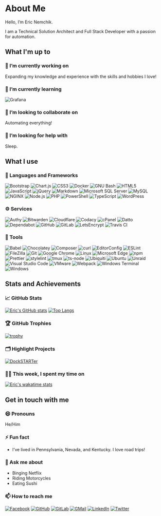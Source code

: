 # About Me

Hello, I’m Eric Nemchik.

I am a Technical Solution Architect and Full Stack Developer with a passion for automation.

## What I'm up to

<!--
**nemchik/nemchik** is a ✨ _special_ ✨ repository because its `README.md` (this file) appears on your GitHub profile.

Here are some ideas to get you started:

- 🔭 I’m currently working on ...
- 🌱 I’m currently learning ...
- 👯 I’m looking to collaborate on ...
- 🤔 I’m looking for help with ...
- 💬 Ask me about ...
- 📫 How to reach me: ...
- 😄 Pronouns: ...
- ⚡ Fun fact: ...

-->

### 🔭 I’m currently working on

Expanding my knowledge and experience with the skills and hobbies I love!

### 🌱 I’m currently learning

![Grafana](https://img.shields.io/static/v1?style=flat-square&logo=grafana&logoColor=white&label=&labelColor=F46800&message=Grafana&color=16171d)

### 👯 I’m looking to collaborate on

Automating everything!

### 🤔 I’m looking for help with

Sleep.

## What I use

### 📒 Languages and Frameworks

![Bootstrap](https://img.shields.io/static/v1?style=flat-square&logo=bootstrap&logoColor=white&label=&labelColor=7952B3&message=Bootstrap&color=16171d)
![Chart.js](https://img.shields.io/static/v1?style=flat-square&logo=chartdotjs&logoColor=white&label=&labelColor=FF6384&message=Chart.js&color=16171d)
![CSS3](https://img.shields.io/static/v1?style=flat-square&logo=css3&logoColor=white&label=&labelColor=1572B6&message=CSS3&color=16171d)
![Docker](https://img.shields.io/static/v1?style=flat-square&logo=docker&logoColor=white&label=&labelColor=2496ED&message=Docker&color=16171d)
![GNU Bash](https://img.shields.io/static/v1?style=flat-square&logo=gnubash&logoColor=white&label=&labelColor=4EAA25&message=GNU%20Bash&color=16171d)
![HTML5](https://img.shields.io/static/v1?style=flat-square&logo=html5&logoColor=white&label=&labelColor=E34F26&message=HTML5&color=16171d)
![JavaScript](https://img.shields.io/static/v1?style=flat-square&logo=javascript&logoColor=black&label=&labelColor=F7DF1E&message=JavaScript&color=16171d)
![jQuery](https://img.shields.io/static/v1?style=flat-square&logo=jquery&logoColor=white&label=&labelColor=0769AD&message=jQuery&color=16171d)
![Markdown](https://img.shields.io/static/v1?style=flat-square&logo=markdown&logoColor=white&label=&labelColor=000000&message=Markdown&color=16171d)
![Microsoft SQL Server](https://img.shields.io/static/v1?style=flat-square&logo=microsoftsqlserver&logoColor=white&label=&labelColor=CC2927&message=Microsoft%20SQL%20Server&color=16171d)
![MySQL](https://img.shields.io/static/v1?style=flat-square&logo=mysql&logoColor=white&label=&labelColor=4479A1&message=MySQL&color=16171d)
![NGINX](https://img.shields.io/static/v1?style=flat-square&logo=nginx&logoColor=white&label=&labelColor=009639&message=NGINX&color=16171d)
![Node.js](https://img.shields.io/static/v1?style=flat-square&logo=nodedotjs&logoColor=white&label=&labelColor=339933&message=Node.js&color=16171d)
![PHP](https://img.shields.io/static/v1?style=flat-square&logo=php&logoColor=white&label=&labelColor=777BB4&message=PHP&color=16171d)
![PowerShell](https://img.shields.io/static/v1?style=flat-square&logo=powershell&logoColor=white&label=&labelColor=5391FE&message=PowerShell&color=16171d)
![TypeScript](https://img.shields.io/static/v1?style=flat-square&logo=typescript&logoColor=white&label=&labelColor=3178C6&message=TypeScript&color=16171d)
![WordPress](https://img.shields.io/static/v1?style=flat-square&logo=wordpress&logoColor=white&label=&labelColor=21759B&message=WordPress&color=16171d)

### ⚙️ Services

![Authy](https://img.shields.io/static/v1?style=flat-square&logo=authy&logoColor=white&label=&labelColor=EC1C24&message=Authy&color=16171d)
![Bitwarden](https://img.shields.io/static/v1?style=flat-square&logo=bitwarden&logoColor=white&label=&labelColor=175DDC&message=Bitwarden&color=16171d)
![Cloudflare](https://img.shields.io/static/v1?style=flat-square&logo=cloudflare&logoColor=white&label=&labelColor=F38020&message=Cloudflare&color=16171d)
![Codacy](https://img.shields.io/static/v1?style=flat-square&logo=codacy&logoColor=white&label=&labelColor=F38020&message=Codacy&color=16171d)
![cPanel](https://img.shields.io/static/v1?style=flat-square&logo=cpanel&logoColor=white&label=&labelColor=FF6C2C&message=cPanel&color=16171d)
![Datto](https://img.shields.io/static/v1?style=flat-square&logo=datto&logoColor=white&label=&labelColor=199ED9&message=Datto&color=16171d)
![Dependabot](https://img.shields.io/static/v1?style=flat-square&logo=dependabot&logoColor=white&label=&labelColor=025E8C&message=Dependabot&color=16171d)
![GitHub](https://img.shields.io/static/v1?style=flat-square&logo=github&logoColor=white&label=&labelColor=181717&message=GitHub&color=16171d)
![GitLab](https://img.shields.io/static/v1?style=flat-square&logo=gitlab&logoColor=white&label=&labelColor=FCA121&message=GitLab&color=16171d)
![LetsEncrypt](https://img.shields.io/static/v1?style=flat-square&logo=LetsEncrypt&logoColor=white&label=&labelColor=003A70&message=LetsEncrypt&color=16171d)
![Travis CI](https://img.shields.io/static/v1?style=flat-square&logo=travisci&logoColor=white&label=&labelColor=3EAAAF&message=Travis%20CI&color=16171d)

### 🧰 Tools

![Babel](https://img.shields.io/static/v1?style=flat-square&logo=babel&logoColor=black&label=&labelColor=F9DC3E&message=Babel&color=16171d)
![Chocolatey](https://img.shields.io/static/v1?style=flat-square&logo=chocolatey&logoColor=white&label=&labelColor=80B5E3&message=Chocolatey&color=16171d)
![Composer](https://img.shields.io/static/v1?style=flat-square&logo=composer&logoColor=white&label=&labelColor=885630&message=Composer&color=16171d)
![curl](https://img.shields.io/static/v1?style=flat-square&logo=curl&logoColor=white&label=&labelColor=073551&message=curl&color=16171d)
![EditorConfig](https://img.shields.io/static/v1?style=flat-square&logo=editorconfig&logoColor=black&label=&labelColor=FEFEFE&message=EditorConfig&color=16171d)
![ESLint](https://img.shields.io/static/v1?style=flat-square&logo=eslint&logoColor=white&label=&labelColor=4B32C3&message=ESLint&color=16171d)
![FileZilla](https://img.shields.io/static/v1?style=flat-square&logo=filezilla&logoColor=white&label=&labelColor=BF0000&message=FileZilla&color=16171d)
![Git](https://img.shields.io/static/v1?style=flat-square&logo=git&logoColor=white&label=&labelColor=F05032&message=Git&color=16171d)
![Google Chrome](https://img.shields.io/static/v1?style=flat-square&logo=googlechrome&logoColor=white&label=&labelColor=4285F4&message=Google%20Chrome&color=16171d)
![Linux](https://img.shields.io/static/v1?style=flat-square&logo=linux&logoColor=black&label=&labelColor=FCC624&message=Linux&color=16171d)
![Microsoft Edge](https://img.shields.io/static/v1?style=flat-square&logo=microsoftedge&logoColor=white&label=&labelColor=0078D7&message=Microsoft%20Edge&color=16171d)
![npm](https://img.shields.io/static/v1?style=flat-square&logo=npm&logoColor=white&label=&labelColor=CB3837&message=npm&color=16171d)
![Prettier](https://img.shields.io/static/v1?style=flat-square&logo=prettier&logoColor=black&label=&labelColor=F7B93E&message=Prettier&color=16171d)
![stylelint](https://img.shields.io/static/v1?style=flat-square&logo=stylelint&logoColor=white&label=&labelColor=263238&message=stylelint&color=16171d)
![tmux](https://img.shields.io/static/v1?style=flat-square&logo=tmux&logoColor=white&label=&labelColor=1BB91F&message=tmux&color=16171d)
![ts-node](https://img.shields.io/static/v1?style=flat-square&logo=tsnode&logoColor=white&label=&labelColor=5391FE&message=ts-node&color=16171d)
![Ubiquiti](https://img.shields.io/static/v1?style=flat-square&logo=ubiquiti&logoColor=white&label=&labelColor=0559C9&message=Ubiquiti&color=16171d)
![Ubuntu](https://img.shields.io/static/v1?style=flat-square&logo=ubuntu&logoColor=white&label=&labelColor=E95420&message=Ubuntu&color=16171d)
![Unraid](https://img.shields.io/static/v1?style=flat-square&logo=unraid&logoColor=white&label=&labelColor=F15A2C&message=Unraid&color=16171d)
![Visual Studio Code](https://img.shields.io/static/v1?style=flat-square&logo=visualstudiocode&logoColor=white&label=&labelColor=007ACC&message=Visual%20Studio%20Code&color=16171d)
![VMware](https://img.shields.io/static/v1?style=flat-square&logo=vmware&logoColor=white&label=&labelColor=607078&message=VMware&color=16171d)
![Webpack](https://img.shields.io/static/v1?style=flat-square&logo=webpack&logoColor=black&label=&labelColor=8DD6F9&message=Webpack&color=16171d)
![Windows Terminal](https://img.shields.io/static/v1?style=flat-square&logo=windowsterminal&logoColor=white&label=&labelColor=4D4D4D&message=Windows%20Terminal&color=16171d)
![Windows](https://img.shields.io/static/v1?style=flat-square&logo=windows&logoColor=white&label=&labelColor=0078D6&message=Windows&color=16171d)

## Stats and Achievements

### 📈 GitHub Stats

[![Eric's GitHub stats](https://github-readme-stats.vercel.app/api?username=nemchik&theme=dark&show_icons=true)](https://github.com/nemchik)
[![Top Langs](https://github-readme-stats.vercel.app/api/top-langs/?username=nemchik&theme=dark&layout=compact)](https://github.com/nemchik)

### 🏆 GitHub Trophies

[![trophy](https://github-profile-trophy.vercel.app/?username=nemchik&theme=darkhub)](https://github.com/nemchik)

### 🗂️ Highlight Projects

[![DockSTARTer](https://github-readme-stats.vercel.app/api/pin/?username=GhostWriters&repo=DockSTARTer&theme=dark)](https://github.com/GhostWriters/DockSTARTer)

### 👨‍💻 This week, I spent my time on

[![Eric's wakatime stats](https://github-readme-stats.vercel.app/api/wakatime?username=@nemchik&theme=dark&layout=compact)](https://wakatime.com/@nemchik)
<!--[![Eric's wakatime stats](https://github-readme-stats.vercel.app/api/wakatime?username=nemchik&theme=dark&layout=compact&range=last_7_days)](https://wakatime.com/@nemchik)-->

## Get in touch with me

### 😄 Pronouns

He/Him

### ⚡ Fun fact

- I've lived in Pennsylvania, Nevada, and Kentucky. I love road trips!

### 💬 Ask me about

- Binging Netflix
- Riding Motorcycles
- Eating Sushi

### 📫 How to reach me

[![Facebook](https://img.shields.io/static/v1?style=flat-square&logo=facebook&logoColor=white&label=&labelColor=1877F2&message=Facebook&color=16171d)](https://facebook.com/nemchik)
[![GitHub](https://img.shields.io/static/v1?style=flat-square&logo=github&logoColor=white&label=&labelColor=181717&message=GitHub&color=16171d)](https://github.com/nemchik)
[![GitLab](https://img.shields.io/static/v1?style=flat-square&logo=gitlab&logoColor=white&label=&labelColor=FCA121&message=GitLab&color=16171d)](https://gitlab.com/nemchik)
[![GMail](https://img.shields.io/static/v1?style=flat-square&logo=gmail&logoColor=white&label=&labelColor=EA4335&message=GMail&color=16171d)](mailto:eric@nemchik.com)
[![LinkedIn](https://img.shields.io/static/v1?style=flat-square&logo=linkedin&logoColor=white&label=&labelColor=0A66C2&message=LinkedIn&color=16171d)](https://linkedin.com/in/nemchik)
[![Twitter](https://img.shields.io/static/v1?style=flat-square&logo=twitter&logoColor=white&label=&labelColor=1DA1F2&message=Twitter&color=16171d)](https://twitter.com/NemchikEric)
